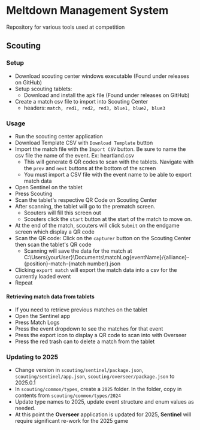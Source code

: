 # Meltdown Management System
Repository for various tools used at competition


## Scouting

### Setup
- Download scouting center windows executable (Found under releases on GitHub)
- Setup scouting tablets:
  - Download and install the apk file (Found under releases on GitHub) 
- Create a match csv file to import into Scouting Center
  - headers: `match, red1, red2, red3, blue1, blue2, blue3`

### Usage
- Run the scouting center application
- Download Template CSV with `Download Template` button
- Import the match file with the `Import CSV` button. Be sure to name the csv file the name of the event. Ex: heartland.csv
  - This will generate 6 QR codes to scan with the tablets. Navigate with the `prev` and `next` buttons at the bottom of the screen
  - You must import a CSV file with the event name to be able to export match data
- Open Sentinel on the tablet
- Press Scouting
- Scan the tablet's respective QR Code on Scouting Center
- After scanning, the tablet will go to the prematch screen.
  - Scouters will fill this screen out
  - Scouters click the `start` button at the start of the match to move on.
- At the end of the match, scouters will click `Submit` on the endgame screen which display a QR code
- Scan the QR code: Click on the `capturer` button on the Scouting Center then scan the tablet's QR code
  - Scanning will save the data for the match at C:\Users\{yourUser}\Documents\matchLog\{eventName}/{alliance}-{position}-match-{match number}.json   
- Clicking `export match` will export the match data into a csv for the currently loaded event
- Repeat

#### Retrieving match data from tablets 
- If you need to retrieve previous matches on the tablet
- Open the Sentinel app
- Press Match Logs
- Press the event dropdown to see the matches for that event
- Press the export icon to display a QR code to scan into with Overseer
- Press the red trash can to delete a match from the tablet

### Updating to 2025
- Change version in `scouting/sentinel/package.json`, `scouting/sentinel/app.json`, `scouting/overseer/package.json` to 2025.0.1
- In `scouting/common/types`, create a `2025` folder. In the folder, copy in contents from `scouting/common/types/2024`
- Update type names to 2025, update event structure and enum values as needed.
- At this point the **Overseer** application is updated for 2025, **Sentinel** will require significant re-work for the 2025 game